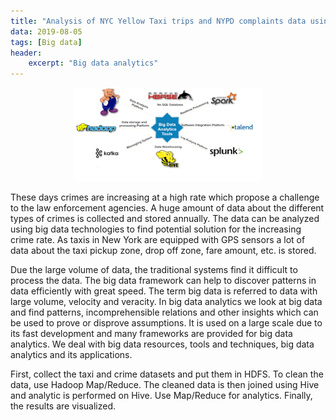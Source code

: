 ```yaml
---
title: "Analysis of NYC Yellow Taxi trips and NYPD complaints data using Hadoop MapReduce"
data: 2019-08-05
tags: [Big data]
header:
    excerpt: "Big data analytics"
---
```

<p class="aligncenter">
    <img src="/images/big_data.png" width="300" height="150"/>
</p>

<style>
.aligncenter {
    text-align: center;
}
</style>

These days crimes are increasing at a high rate which propose a   challenge to the law enforcement agencies. A huge amount of data about the different types of crimes is collected and stored annually. The data can be analyzed using big data technologies to find potential solution for the increasing crime rate. As taxis in New York are equipped with GPS sensors a lot of data about the taxi pickup zone, drop off zone, fare amount, etc. is stored.  

Due the large volume of data, the traditional systems find it difficult to process the data. The big data framework can help to discover patterns in data efficiently with great speed. The term big data is referred to data with large volume, velocity and veracity. In big data analytics we look at big data and find patterns, incomprehensible relations and other insights which can be used to prove or disprove assumptions. It is used on a large scale due to its fast development and many frameworks are provided for big data analytics. We deal with big data resources, tools and techniques, big data analytics and its applications.

First, collect the taxi and crime datasets and put them in HDFS. To clean the data, use Hadoop Map/Reduce. The cleaned data is then joined using Hive and analytic is performed on Hive. Use Map/Reduce for analytics. Finally, the results are visualized. 

<a href="https://github.com/asbudhkar/NYC-Crime-and-Taxi">